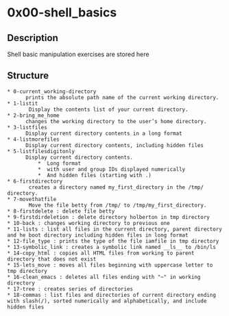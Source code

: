 #  0x00-shell_basics

## Description

  Shell basic manipulation exercises are stored here

## Structure
    * 0-current_working-directory 
          prints the absolute path name of the current working directory.
    * 1-listit
           Display the contents list of your current directory.
    * 2-bring_me_home
          changes the working directory to the user’s home directory.
    * 3-listfiles
          Display current directory contents in a long format
    * 4-listmorefiles
          Display current directory contents, including hidden files 
    * 5-listfilesdigitonly
          Display current directory contents.
              *  Long format
              *  with user and group IDs displayed numerically
              *  And hidden files (starting with .)
    * 6-firstdirectory
           creates a directory named my_first_directory in the /tmp/ directory.
    * 7-movethatfile
           Move the file betty from /tmp/ to /tmp/my_first_directory.
    * 8-firstdelete : delete file betty
    * 9-firstdirdeletion : delete directory holberton in tmp directory
    * 10-back : changes working directory to previous one
    * 11-lists : list all files in the current directory, parent directory and he boot directory including hidden files in long format
    * 12-file_type : prints the type of the file iamfile in tmp directory
    * 13-symbolic_link : creates a symbolic link named __ls__ to /bin/ls
    * 14-copy_html : copies all HTML files from working to parent directory that does not exist
    * 15-lets_move : moves all files beginning with uppercase letter to tmp directory
    * 16-clean_emacs : deletes all files ending with "~" in working directory
    * 17-tree : creates series of directories
    * 18-commas : list files and directories of current directory ending with slash(/), sorted numerically and alphabetically, and include hidden files
